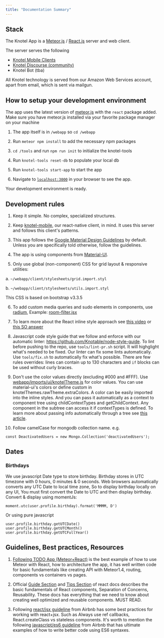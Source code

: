 ```yaml
---
title: "Documentation Summary"
---
```


## Stack

The Knotel App is a [Meteor.js](https://www.meteor.com/) / [React.js](https://facebook.github.io/react/) server and web client.

The server serves the following
- [Knotel Mobile Clients](https://github.com/Knotable/knotel-mobile)
- [Knotel Discourse (community)](https://github.com/Knotable/knotel-discourse)
- Knotel Bot (tba)

All Knotel technology is served from our Amazon Web Services account, apart from email, which is sent via mailgun.

## How to setup your development environment

The app uses the latest version of [meteor.js](https://www.meteor.com/) with the ``react`` package added. Make sure you have meteor.js installed via your favorite package manager on your machine

1. The app itself is in ``/webapp`` so ``cd /webapp``

2. Run ``meteor npm install`` to add the necessary npm packages

3. ``cd /tools`` and run ``npm run init`` to initialize the knotel-tools

4. Run ``knotel-tools reset-db`` to populate your local db

5. Run ``knotel-tools start-app`` to start the app

6. Navigate to [``localhost:3000``](http://localhost:3000/) in your browser to see the app.

Your development environment is ready.

## Development rules

1. Keep it simple. No complex, specialized structures.

2. Keep [knotel-mobile](https://github.com/Knotable/knotel-mobile), our react-native client, in mind. It uses this server and follows this client's patterns.

3. This app follows the [Google Material Design Guidelines](https://www.google.com/design/spec/material-design/introduction.html) by default. Unless you are specifically told otherwise, follow the guidelines.

4. The app is using components from [Material-UI](http://www.material-ui.com/).

5. Only use global (non-component) CSS for grid layout & responsive utilities:

  a. `~/webapp/client/stylesheets/grid.import.styl`

  b. `~/webapp/client/stylesheets/utils.import.styl`

  This CSS is based on bootstrap v3.3.5

6. To add custom media queries and sudo elements in components, use [radium](https://github.com/FormidableLabs/radium),
Example: [room-filter.jsx](https://github.com/Knotable/knotel-rooms/blob/Feature/card%2313/webapp/client/components/room-filter.jsx#L3)

7. To learn more about the React inline style approach see [this video](https://youtu.be/ERB1TJBn32c) or [this SO answer](http://stackoverflow.com/questions/26882177/react-js-inline-style-best-practices#answer-31638988)

8. Javascript code style guide that we follow and enforce with our automatic linter: https://github.com/Knotable/node-style-guide.
  To lint before pushing to the repo, use `tools/lint-pr.sh` script. It will highglight what's needed to be fixed.
  Our linter can fix some lints automatically. Use `tools/fix.sh` to automatically fix what's possible.
  There are few rules overrides: lines can contain up to 130 characters and `if` blocks can be used without curly braces.

9. Don't use the color values directly (excluding #000 and #FFF). Use [webapp/imports/ui/knotelTheme.js](http://github.com/Knotable/knotel-rooms/blob/master/webapp/imports/ui/knotelTheme.js) for color values. You can use material-ui's colors or define custom in knotelThemes.rawTheme.extraColors. A color can be easily imported into the inline styles. And you can pass it automatically as a context to component tree using childContextTypes and getChildContext. Any component in the subtree can access it if contextTypes is defined. To learn more about passing info automatically through a tree see [this article](https://facebook.github.io/react/docs/context.html).

10. Follow camelCase for mongodb collection name. e.g.

  ```
  const DeactivatedUsers = new Mongo.Collection('deactivatedUsers');
  ```

## Dates

### Birthdays

We use javascript Date type to store birthday. Birthday stores in UTC timezone with 0 hours, 0 minutes & 0 seconds. Web browsers automatically converts any UTC Date to local time zone, So to display birthday locally on any UI, You must first convert the Date to UTC and then display birthday. Convert & display using momentJs:

``moment.utc(user.profile.birthday).format('MMMM, D')``

Or using pure javascript

```
user.profile.birthday.getUTCDate()
user.profile.birthday.getUTCMonth()
user.profile.birthday.getUTCFullYear()
```


##  Guidelines, Best practices, Resources

  1. [Following TODO App (Meteor+React)](https://github.com/meteor/todos/tree/react) is the best example of how to use Meteor with React, how to architecture the app, it has well written code for basic fundamentals like creating API with Meteor1.4, routing, components vs containers vs pages.

  2.  Official [Guide Section](https://facebook.github.io/react/docs/why-react.html) and [Tips Section](https://facebook.github.io/react/tips/introduction.html) of react docs describes the basic fundamentals of React components, Separation of Concerns, Reusability. These docs has everything that we need to know about creating well optimized and reusable components. MUST READ.

  3. Following [react/jsx guideline](https://github.com/airbnb/javascript/tree/master/react) from Airbnb has some best practices for working with react+jsx. Such as Always use ref callbacks, React.createClass vs stateless components. It's worth to mention the following [javascript/es6 guideline](https://github.com/airbnb/javascript) from Airbnb that has ultimate examples of how to write better code using ES6 syntaxes.
